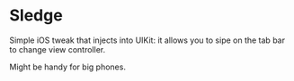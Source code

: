 # Sledge
 Simple iOS tweak that injects into UIKit: it allows you to sipe on the tab bar to change view controller. 
 
 Might be handy for big phones.
